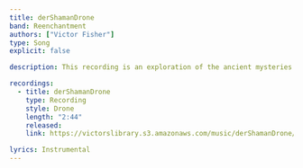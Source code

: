 ```yaml
---
title: derShamanDrone
band: Reenchantment
authors: ["Victor Fisher"]
type: Song
explicit: false

description: This recording is an exploration of the ancient mysteries of tribalism and the shamanic tradition.

recordings:
  - title: derShamanDrone
    type: Recording
    style: Drone
    length: "2:44"
    released: 
    link: https://victorslibrary.s3.amazonaws.com/music/derShamanDrone/derShamanDrone.mp3

lyrics: Instrumental
---
```

